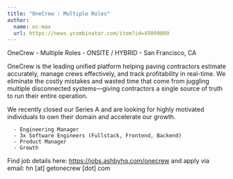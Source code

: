 ```yaml
---
title: "OneCrew : Multiple Roles"
author:
  name: oc-max
  url: https://news.ycombinator.com/item?id=45099009
---
```

OneCrew - Multiple Roles - ONSITE &#x2F; HYBRID - San Francisco, CA

OneCrew is the leading unified platform helping paving contractors estimate accurately, manage crews effectively, and track profitability in real-time. We eliminate the costly mistakes and wasted time that come from juggling multiple disconnected systems—giving contractors a single source of truth to run their entire operation.

We recently closed our Series A and are looking for highly motivated individuals to own their domain and accelerate our growth.

<pre><code>  - Engineering Manager
  - 3x Software Engineers (Fullstack, Frontend, Backend)
  - Product Manager
  - Growth
</code></pre>
Find job details here: <a href="https:&#x2F;&#x2F;jobs.ashbyhq.com&#x2F;onecrew" rel="nofollow">https:&#x2F;&#x2F;jobs.ashbyhq.com&#x2F;onecrew</a> and apply via email: hn [at] getonecrew [dot] com
<JobApplication />
